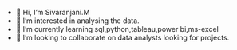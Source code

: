 - 👋 Hi, I’m Sivaranjani.M
- 👀 I’m interested in analysing the data.
- 🌱 I’m currently learning sql,python,tableau,power bi,ms-excel
- 💞️ I’m looking to collaborate on data analysts looking for projects.

